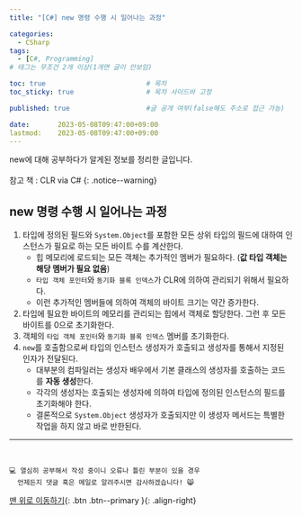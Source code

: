 ```yaml
---
title: "[C#] new 명령 수행 시 일어나는 과정"

categories:
  - CSharp
tags:
  - [C#, Programming]
# 태그는 무조건 2개 이상(1개면 글이 안보임)

toc: true                         # 목차
toc_sticky: true                  # 목차 사이드바 고정

published: true                   #글 공개 여부(false해도 주소로 접근 가능)

date:       2023-05-08T09:47:00+09:00
lastmod:    2023-05-08T09:47:00+09:00
---
```


<!-- description : 25자에서 160자 사이 -->
new에 대해 공부하다가 알게된 정보를 정리한 글입니다.<br>  
참고 책 : CLR via C#
{: .notice--warning}

## new 명령 수행 시 일어나는 과정

1. 타입에 정의된 필드와 `System.Object`를 포함한 모든 상위 타입의 필드에 대하여 인스턴스가 필요로 하는 모든 바이트 수를 계산한다.
   - 힙 메모리에 로드되는 모든 객체는 추가적인 멤버가 필요하다. (**값 타입 객체는 해당 멤버가 필요 없음**)
   - `타입 객체 포인터`와 `동기화 블록 인덱스`가 CLR에 의하여 관리되기 위해서 필요하다.
   - 이런 추가적인 멤버들에 의하여 객체의 바이트 크기는 약간 증가한다.
2. 타입에 필요한 바이트의 메모리를 관리되는 힙에서 객체로 할당한다. 그런 후 모든 바이트를 0으로 초기화한다.
3. 객체의 `타입 객체 포인터`와 `동기화 블록 인덱스` 멤버를 초기화한다.
4. `new`를 호출함으로써 타입의 인스턴스 생성자가 호출되고 생성자를 통해서 지정된 인자가 전달된다.
   - 대부분의 컴파일러는 생성자 배우에서 기본 클래스의 생성자를 호출하는 코드를 **자동 생성**한다.
   - 각각의 생성자는 호출되는 생성자에 의하여 타입에 정의된 인스턴스의 필드를 초기화해야 한다.
   - 결론적으로 `System.Object` 생성자가 호출되지만 이 생성자 메서드는 특별한 작업을 하지 않고 바로 반한된다.

***
<br>

    💻 열심히 공부해서 작성 중이니 오류나 틀린 부분이 있을 경우 
      언제든지 댓글 혹은 메일로 알려주시면 감사하겠습니다! 😸


[맨 위로 이동하기](#){: .btn .btn--primary }{: .align-right}